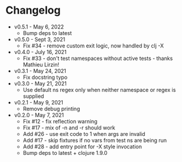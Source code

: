 Changelog
===========

* v0.5.1 - May 6, 2022
  * Bump deps to latest
* v0.5.0 - Sept 3, 2021
  * Fix #34 - remove custom exit logic, now handled by clj -X
* v0.4.0 - July 16, 2021
  * Fix #33 - don't test namespaces without active tests - thanks Mathieu Lirzin!
* v0.3.1 - May 24, 2021
  * Fix docstring typo
* v0.3.0 - May 21, 2021
  * Use default ns regex only when neither namespace or regex is supplied
* v0.2.1 - May 9, 2021
  * Remove debug printing
* v0.2.0 - May 7, 2021
  * Fix #12 - fix reflection warning
  * Fix #17 - mix of -n and -r should work
  * Add #26 - use exit code to 1 when args are invalid
  * Add #17 - skip fixtures if no vars from test ns are being run
  * Add #28 - add entry point for -X style invocation
  * Bump deps to latest + clojure 1.9.0

